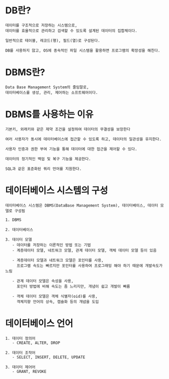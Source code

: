 # DB란?
    데이터를 구조적으로 저장하는 시스템으로, 
    데이터를 효율적으로 관리하고 검색할 수 있도록 설계된 데이터의 집합체이다.

    일반적으로 테이블, 레코드(행), 필드(열)로 구성된다.

    DB를 사용하지 않고, OS에 종속적인 파일 시스템을 활용하면 프로그램의 확장성을 해친다.

# DBMS란?
    Data Base Management System의 줄임말로, 
    데이터베이스를 생성, 관리, 제어하는 소프트웨어이다.

# DBMS를 사용하는 이유
    기본키, 외래키와 같은 제약 조건을 설정하여 데이터의 무결성을 보장한다

    여러 사용자가 동시에 데이터베이스에 접근할 수 있도록 하고, 데이터의 일관성을 유지한다.

    사용자 인증과 권한 부여 기능을 통해 데이터에 대한 접근을 제어할 수 있다.

    데이터의 정기적인 백업 및 복구 기능을 제공한다.

    SQL과 같은 표준화된 쿼리 언어를 지원한다.

# 데이터베이스 시스템의 구성
    데이터베이스 시스템은 DBMS(DataBase Management System), 데이터베이스, 데이터 모델로 구성됨

    1. DBMS

    2. 데이터베이스

    3. 데이터 모델
       - 데이터를 저장하는 이론적인 방법 또는 기법
       - 계층데이터 모델, 네트워크 모델, 관계 데이터 모델, 객체 데이터 모델 등이 있음
       
       - 계층데이터 모델과 네트워크 모델은 포인터를 사용, 
         프로그램 속도는 빠르지만 포인터를 사용하여 프로그래밍 해야 하기 때문에 개발속도가 느림

       - 관계 데이터 모델은 속성을 사용, 
         포인터 방법에 비해 속도는 좀 느리지만, 개념이 쉽고 개발이 빠름

       - 객체 데이터 모델은 객체 식별자(oid)를 사용,
         객체지향 언어의 상속, 캡슐화 등의 개념을 도입

# 데이터베이스 언어
    1. 데이터 정의어
       - CREATE, ALTER, DROP

    2. 데이터 조작어
       - SELECT, INSERT, DELETE, UPDATE

    3. 데이터 제어어
       - GRANT, REVOKE

